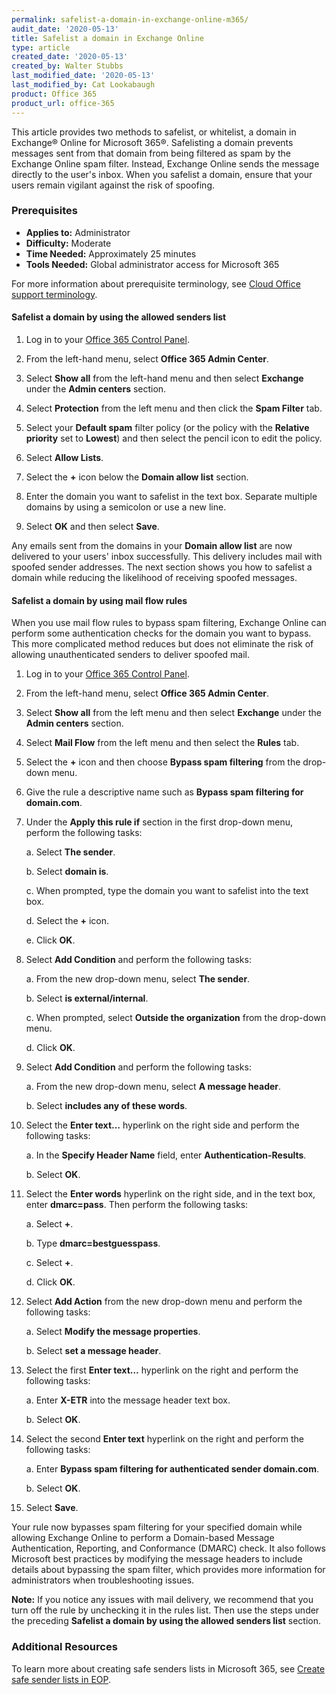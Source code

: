 ```yaml
---
permalink: safelist-a-domain-in-exchange-online-m365/
audit_date: '2020-05-13'
title: Safelist a domain in Exchange Online
type: article
created_date: '2020-05-13'
created_by: Walter Stubbs
last_modified_date: '2020-05-13'
last_modified_by: Cat Lookabaugh
product: Office 365
product_url: office-365
---
```


This article provides two methods to safelist, or whitelist, a domain in Exchange® Online for Microsoft 365®. Safelisting a domain prevents messages sent from that domain from being filtered as spam by the Exchange Online spam filter. Instead, Exchange Online sends the message directly to the user's inbox. When you safelist a domain, ensure that your users remain vigilant against the risk of spoofing.

### Prerequisites

- **Applies to:** Administrator
- **Difficulty:** Moderate
- **Time Needed:** Approximately 25 minutes
- **Tools Needed:** Global administrator access for Microsoft 365

For more information about prerequisite terminology, see [Cloud Office support terminology](/how-to/cloud-office-support-terminology).

#### Safelist a domain by using the allowed senders list

1.	Log in to your [Office 365 Control Panel](https://office365.cp.rackspace.com).

2.	From the left-hand menu, select **Office 365 Admin Center**.

3.	Select **Show all** from the left-hand menu and then select **Exchange** under the **Admin centers** section.

4.	Select **Protection** from the left menu and then click the **Spam Filter** tab.

5.	Select your **Default spam** filter policy (or the policy with the **Relative priority** set to **Lowest**) and then select the pencil icon to edit the policy.

6.	Select **Allow Lists**.

7.	Select the **+** icon below the **Domain allow list** section.

8.	Enter the domain you want to safelist in the text box. Separate multiple domains by using a semicolon or use a new line.

9.	Select **OK** and then select **Save**.

Any emails sent from the domains in your **Domain allow list** are now delivered to your users' inbox successfully. This delivery includes mail with spoofed sender addresses. The next section shows you how to safelist a domain while reducing the likelihood of receiving spoofed messages.

#### Safelist a domain by using mail flow rules

When you use mail flow rules to bypass spam filtering, Exchange Online can perform some authentication checks for the domain you want to bypass. This more complicated method reduces but does not eliminate the risk of allowing unauthenticated senders to deliver spoofed mail.

1.	Log in to your [Office 365 Control Panel](https://office365.cp.rackspace.com).

2.	From the left-hand menu, select **Office 365 Admin Center**.

3.	Select **Show all** from the left menu and then select **Exchange** under the **Admin centers** section.

4.	Select **Mail Flow** from the left menu and then select the **Rules** tab.

5.	Select the **+** icon and then choose **Bypass spam filtering** from the drop-down menu.

6.	Give the rule a descriptive name such as **Bypass spam filtering for domain.com**.

7.	Under the **Apply this rule if** section in the first drop-down menu, perform the following tasks:

    a. Select **The sender**.
    
    b. Select **domain is**. 
    
    c. When prompted, type the domain you want to safelist into the text box.
    
    d. Select the **+** icon.
    
    e. Click **OK**.

8.	Select **Add Condition** and perform the following tasks: 

    a. From the new drop-down menu, select **The sender**.
    
    b. Select **is external/internal**. 
    
    c. When prompted, select **Outside the organization** from the drop-down menu.
    
    d. Click **OK**.

9.	Select **Add Condition** and perform the following tasks: 

    a. From the new drop-down menu, select **A message header**.
    
    b. Select **includes any of these words**.

10.	Select the **Enter text…** hyperlink on the right side and perform the following tasks: 

    a. In the **Specify Header Name** field, enter **Authentication-Results**. 
    
    b. Select **OK**.

11.	Select the **Enter words** hyperlink on the right side, and in the text box, enter **dmarc=pass**.
    Then perform the following tasks:

    a. Select **+**.
    
    b. Type **dmarc=bestguesspass**.
    
    c. Select **+**.
    
    d. Click **OK**.

12.	Select **Add Action** from the new drop-down menu and perform the following tasks:

    a. Select **Modify the message properties**.
    
    b. Select **set a message header**.

13.	Select the first **Enter text…** hyperlink on the right and perform the following tasks:

    a. Enter **X-ETR** into the message header text box.
    
    b. Select **OK**.

14.	Select the second **Enter text** hyperlink on the right and perform the following tasks:

    a. Enter **Bypass spam filtering for authenticated sender domain.com**.
    
    b. Select **OK**.

15. Select **Save**.

Your rule now bypasses spam filtering for your specified domain while allowing Exchange Online to perform a Domain-based Message Authentication, Reporting, and Conformance (DMARC) check. It also follows Microsoft best practices by modifying the message headers to include details about bypassing the spam filter, which provides more information for administrators when troubleshooting issues.

**Note:** If you notice any issues with mail delivery, we recommend that you turn off the rule by unchecking it in the rules list. Then use the steps under the preceding **Safelist a domain by using the allowed senders list** section.

### Additional Resources

To learn more about creating safe senders lists in Microsoft 365, see [Create safe sender lists in EOP](https://docs.microsoft.com/en-us/microsoft-365/security/office-365-security/create-safe-sender-lists-in-office-365?view=o365-worldwide).
